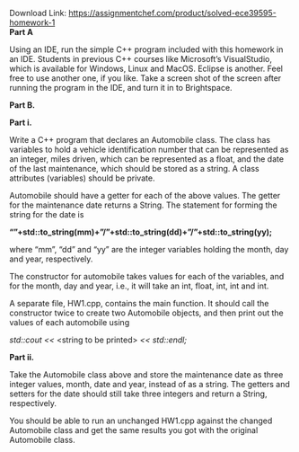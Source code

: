 Download Link: https://assignmentchef.com/product/solved-ece39595-homework-1
<br>
<strong>Part A </strong>

Using an IDE, run the simple C++ program included with this homework in an IDE.  Students in previous C++ courses like Microsoft’s VisualStudio, which is available for Windows, Linux and MacOS.  Eclipse is another.  Feel free to use another one, if you like.  Take a screen shot of the screen after running the program in the IDE, and turn it in to Brightspace.

<strong>Part B. </strong>

<strong>Part i. </strong>

Write a C++ program that declares an Automobile class.  The class has variables to hold a vehicle identification number that can be represented as an integer, miles driven, which can be represented as a float, and the date of the last maintenance, which should be stored as a string.  A class attributes (variables) should be private.

Automobile should have a getter for each of the above values.   The getter for the maintenance date returns a String.  The statement for forming the string for the date is

<strong>“”+std::to_string(mm)+”/”+std::to_string(dd)+”/”+std::to_string(yy);</strong>

where “mm”, “dd” and “yy” are the integer variables holding the month, day and year, respectively.

The constructor for automobile takes values for each of the variables, and for the month, day and year, i.e., it will take an int, float, int, int and int.

A separate file, HW1.cpp, contains the main function.  It should call the constructor twice to create two Automobile objects, and then print out the values of each automobile using

<em>std::cout &lt;&lt; </em>&lt;string to be printed&gt;<em> &lt;&lt; std::endl; </em>

<strong>Part ii. </strong>

Take the Automobile class above and store the maintenance date as three integer values, month, date and year, instead of as a string.  The getters and setters for the date should still take three integers and return a String, respectively.

You should be able to run an unchanged HW1.cpp against the changed Automobile class and get the same results you got with the original Automobile class.